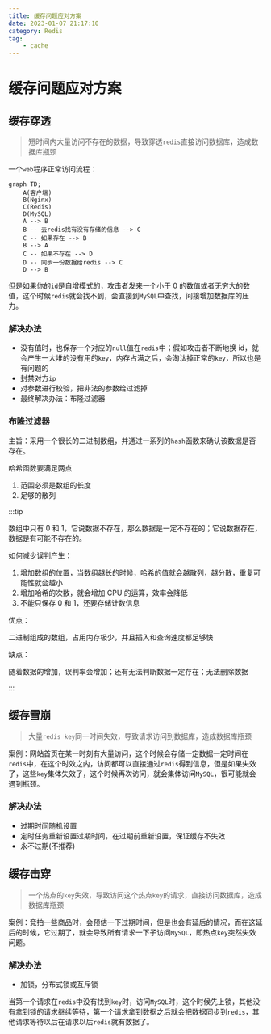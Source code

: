 ```yaml
---
title: 缓存问题应对方案
date: 2023-01-07 21:17:10
category: Redis
tag:
    - cache
---
```


# 缓存问题应对方案

## 缓存穿透

> 短时间内大量访问不存在的数据，导致穿透`redis`直接访问数据库，造成数据库瓶颈

一个`web`程序正常访问流程：

```mermaid
graph TD;
	A(客户端)
	B(Nginx)
	C(Redis)
	D(MySQL)
	A --> B
	B -- 去redis找有没有存储的信息 --> C
	C -- 如果存在 --> B
	B --> A
	C -- 如果不存在 --> D
	D -- 同步一份数据给redis --> C
	D --> B
```

但是如果你的`id`是自增模式的，攻击者发来一个小于 0 的数值或者无穷大的数值，这个时候`redis`就会找不到，会直接到`MySQL`中查找，间接增加数据库的压力。

### 解决办法

-   没有值时，也保存一个对应的`null`值在`redis`中；假如攻击者不断地换 id，就会产生一大堆的没有用的`key`，内存占满之后，会淘汰掉正常的`key`，所以也是有问题的
-   封禁对方`ip`
-   对参数进行校验，把非法的参数给过滤掉
-   最终解决办法：布隆过滤器

### 布隆过滤器

主旨：采用一个很长的二进制数组，并通过一系列的`hash`函数来确认该数据是否存在。

哈希函数要满足两点

1.  范围必须是数组的长度
2.  足够的散列

:::tip

数组中只有 0 和 1，它说数据不存在，那么数据是一定不存在的；它说数据存在，数据是有可能不存在的。

如何减少误判产生：

1.  增加数组的位置，当数组越长的时候，哈希的值就会越散列，越分散，重复可能性就会越小
2.  增加哈希的次数，就会增加 CPU 的运算，效率会降低
3.  不能只保存 0 和 1，还要存储计数信息

优点：

二进制组成的数组，占用内存极少，并且插入和查询速度都足够快

缺点：

随着数据的增加，误判率会增加；还有无法判断数据一定存在；无法删除数据

:::

## 缓存雪崩

> 大量`redis key`同一时间失效，导致请求访问到数据库，造成数据库瓶颈

案例：网站首页在某一时刻有大量访问，这个时候会存储一定数据一定时间在`redis`中，在这个时效之内，访问都可以直接通过`redis`得到信息，但是如果失效了，这些`key`集体失效了，这个时候再次访问，就会集体访问`MySQL`，很可能就会遇到瓶颈。

### 解决办法

-   过期时间随机设置
-   定时任务重新设置过期时间，在过期前重新设置，保证缓存不失效
-   永不过期(不推荐)

## 缓存击穿

> 一个热点的`key`失效，导致访问这个热点`key`的请求，直接访问数据库，造成数据库瓶颈

案例：竞拍一些商品时，会预估一下过期时间，但是也会有延后的情况，而在这延后的时候，它过期了，就会导致所有请求一下子访问`MySQL`，即热点`key`突然失效问题。

### 解决办法

-   加锁，分布式锁或互斥锁

当第一个请求在`redis`中没有找到`key`时，访问`MySQL`时，这个时候先上锁，其他没有拿到锁的请求继续等待，第一个请求拿到数据之后就会把数据同步到`redis`，其他请求等待以后在请求以后`redis`就有数据了。
